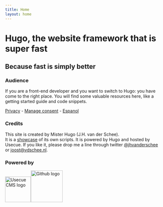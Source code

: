 ```yaml
---
title: Home
layout: home
---
```


# Hugo, the website framework that is super fast
## Because fast is simply better

### Audience

If you are a front-end developer and you want to switch to Hugo: you have come to the right place. You will find some valuable resources here, like a getting started guide and code snippets.

[Privacy](/privacy/) - <a class="manage-consent" href="#manage-consent">Manage consent</a> - [Espanol](/es/)

### Credits

This site is created by Mister Hugo (J.H. van der Schee).  
It is a [showcase](https://github.com/jhvanderschee/hugocodex) of its own scripts. It is powered by Hugo and hosted by Usecue. If you like it, please drop me a line through twitter [@jhvanderschee](https://twitter.com/jhvanderschee) or [joost@vdschee.nl](mailto:joost@vdschee.nl)</a>.

### Powered by

<img src="/img/usecuecms.png" alt="Usecue CMS logo" height="84" onclick="window.open('http://cms.usecue.com');" /><img src="/img/github.png" alt="Github logo"  class="poweredby" height="104" onclick="window.open('http://github.com');" />